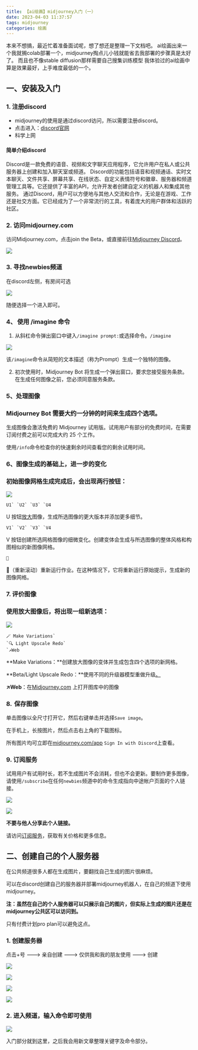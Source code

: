 ```yaml
---
title: 【ai绘画】midjourney入门（一）
date: 2023-04-03 11:37:57
tags: midjourney
categories: 绘画
---
```


本来不想搞，最近忙着准备面试呢，想了想还是整理一下文档吧。
ai绘画出来一个我就搁colab部署一个，midjourney掏点儿小钱就能省去我部署的步骤真是太好了。
而且也不像stable diffusion那样需要自己搜集训练模型
我体验过的ai绘画中算是效果最好，上手难度最低的一个。

## 一、安装及入门

### 1. 注册discord
+ midjourney的使用是通过discord访问，所以需要注册discord。
+ 点击进入：[discord官网](https://discord.com/)
+ 科学上网
#### 简单介绍discord
Discord是一款免费的语音、视频和文字聊天应用程序，它允许用户在私人或公共服务器上创建和加入聊天室或频道。
Discord的功能包括语音和视频通话、实时文本聊天、文件共享、屏幕共享、在线状态、自定义表情符号和徽章、服务器和频道管理工具等。它还提供了丰富的API，允许开发者创建自定义的机器人和集成其他服务。
通过Discord，用户可以方便地与其他人交流和合作，无论是在游戏、工作还是社交方面。它已经成为了一个非常流行的工具，有着庞大的用户群体和活跃的社区。

### 2. 访问midjourney.com

访问Midjourney.com，点击join the Beta，或直接前往[Midjourney Discord](https://discord.gg/midjourney)。

![](/images/image-20230403114938818.png)

### 3. 寻找newbies频道

在discord左侧，有房间可选

![](/images/image-20230403115710176.png)

随便选择一个进入即可。

### 4、 使用 /imagine 命令

1. 从斜杠命令弹出窗口中键入`/imagine prompt:`或选择命令。`/imagine`

![](/images/image-20230403120334073.png)

该`/imagine`命令从简短的文本描述（称为Prompt）生成一个独特的图像。

2. 初次使用时，Midjourney Bot 将生成一个弹出窗口，要求您接受服务条款。在生成任何图像之前，您必须同意服务条款。

### 5、处理图像

### Midjourney Bot 需要大约一分钟的时间来生成四个选项。

生成图像会激活免费的 Midjourney 试用版。试用用户有部分的免费时间，在需要订阅付费之前可以完成大约 25 个工作。

使用`/info`命令检查你的快速剩余时间查看您的剩余试用时间。

### 6、图像生成的基础上，进一步的变化

### 初始图像网格生成完成后，会出现两行按钮：

![](/images/image-20230403120853420.png)

```
U1` `U2` `U3` `U4
```

U 按钮[放大](https://docs.midjourney.com/upscalers)图像，生成所选图像的更大版本并添加更多细节。

```
V1` `V2` `V3` `V4
```

V 按钮创建所选网格图像的细微变化。创建变体会生成与所选图像的整体风格和构图相似的新图像网格。

```
🔄
```

🔄（重新滚动）重新运行作业。在这种情况下，它将重新运行原始提示，生成新的图像网格。

### 7. 评价图像

### 使用放大图像后，将出现一组新选项：

![](/images/image-20230403121020222.png)

```
🪄 Make Variations` 
`🔍 Light Upscale Redo`
`↗️Web
```

**Make Variations：**创建放大图像的变体并生成包含四个选项的新网格。

**Beta/Light Upscale Redo：**使用不同的升级器模型重做升级[。](https://docs.midjourney.com/upscalers)

**↗️Web**：在[Midjourney.com](https://www.midjourney.com/home/) 上打开图库中的图像

### 8.  保存图像

单击图像以全尺寸打开它，然后右键单击并选择`Save image`。

在手机上，长按图片，然后点击右上角的下载图标。

所有图片均可立即在[midjourney.com/app](https://www.midjourney.com/app/)
`Sign In with Discord`上查看。

### 9. 订阅服务

试用用户有试用时长，若不生成图片不会消耗，但也不会更新。要制作更多图像，请使用`/subscribe`在任何`newbies`频道中的命令生成指向中途帐户页面的个人链接。

![](/images/image-20230403121533718.png)

![](/images/image-20230403121603281.png)

**不要与他人分享此个人链接。**

请访问[订阅服务](https://docs.midjourney.com/plans)，获取有关价格和更多信息。

## 二、创建自己的个人服务器

在公共频道很多人都在生成图片，要翻找自己生成的图片很麻烦。

可以在discord创建自己的服务器并部署midjourney机器人，在自己的频道下使用midjourney。

**注：虽然在自己的个人服务器可以只展示自己的图片，但实际上生成的图片还是在midjourney公共区可以访问到。**

只有付费计划pro plan可以避免这点。

### 1. 创建服务器

点击+号 ---> 亲自创建 ---> 仅供我和我的朋友使用 ---> 创建

![](/images/image-20230403122133776.png)

![](/images/image-20230403122249556.png)

![](/images/image-20230403122304271.png)

![](/images/image-20230403122315091.png)

### 2. 进入频道，输入命令即可使用

![](/images/image-20230403122348895.png)



入门部分就到这里，之后我会用新文章整理关键字及命令部分。